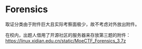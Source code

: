 # Forensics

取证分类由于附件巨大且实际考察面极少，故不考虑对外放出附件。

在校内，出题人借用了开源社区的服务器来存放第三题的附件：https://linux.xidian.edu.cn/static/MoeCTF_Forensics_3.7z
